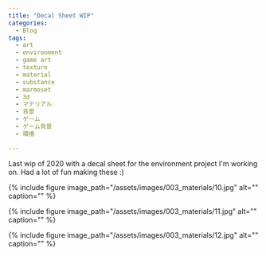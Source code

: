 ```yaml
---
title: "Decal Sheet WIP"
categories:
  - Blog
tags:
  - art
  - environment
  - game art
  - texture
  - material
  - substance
  - marmoset
  - 3d
  - マテリアル
  - 背景
  - ゲーム
  - ゲーム背景
  - 環境

---
```


Last wip of 2020 with a decal sheet for the environment project I'm working on. Had a lot of fun making these :) 

{% include figure image_path="/assets/images/003_materials/10.jpg" alt="" caption="" %}

{% include figure image_path="/assets/images/003_materials/11.jpg" alt="" caption="" %}

{% include figure image_path="/assets/images/003_materials/12.jpg" alt="" caption="" %}
